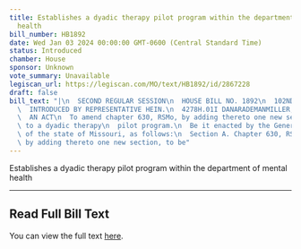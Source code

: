 ```yaml
---
title: Establishes a dyadic therapy pilot program within the department of mental
  health
bill_number: HB1892
date: Wed Jan 03 2024 00:00:00 GMT-0600 (Central Standard Time)
status: Introduced
chamber: House
sponsor: Unknown
vote_summary: Unavailable
legiscan_url: https://legiscan.com/MO/text/HB1892/id/2867228
draft: false
bill_text: "|\n  SECOND REGULAR SESSION\n  HOUSE BILL NO. 1892\n  102ND GENERAL ASSEMBLY\n\
  \  INTRODUCED BY REPRESENTATIVE HEIN.\n  4278H.01I DANARADEMANMILLER,ChiefClerk\n\
  \  AN ACT\n  To amend chapter 630, RSMo, by adding thereto one new section relating\
  \ to a dyadic therapy\n  pilot program.\n  Be it enacted by the General Assembly\
  \ of the state of Missouri, as follows:\n  Section A. Chapter 630, RSMo, is amended\
  \ by adding thereto one new section, to be"
---
```

Establishes a dyadic therapy pilot program within the department of mental health

---

## Read Full Bill Text

You can view the full text [here](https://legiscan.com/MO/text/HB1892/id/2867228).
